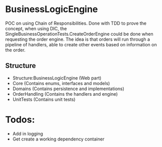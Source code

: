 # BusinessLogicEngine
POC on using Chain of Responsibilities. 
Done with TDD to prove the concept, when using DIC, the SingleBusinessOperationTests.CreateOrderEngine could be done when requesting the order engine. 
The idea is that orders will run through a pipeline of handlers, able to create other events based on information on the order. 

## Structure
* Structure:BusinessLogicEngine (Web part)
* Core (Contains enums, interfaces and models)
* Domains (Contains persistence and implementations)
* OrderHandling (Contains the handlers and engine)
* UnitTests (Contains unit tests)


# Todos:
- Add in logging
- Get create a working dependency container
